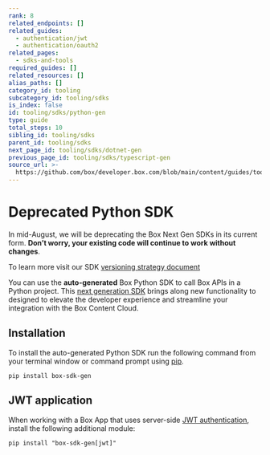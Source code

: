 ```yaml
---
rank: 8
related_endpoints: []
related_guides:
  - authentication/jwt
  - authentication/oauth2
related_pages:
  - sdks-and-tools
required_guides: []
related_resources: []
alias_paths: []
category_id: tooling
subcategory_id: tooling/sdks
is_index: false
id: tooling/sdks/python-gen
type: guide
total_steps: 10
sibling_id: tooling/sdks
parent_id: tooling/sdks
next_page_id: tooling/sdks/dotnet-gen
previous_page_id: tooling/sdks/typescript-gen
source_url: >-
  https://github.com/box/developer.box.com/blob/main/content/guides/tooling/sdks/python-gen.md
---
```

# Deprecated Python SDK

<Message type='warning'>

In mid-August, we will be deprecating the Box Next Gen SDKs in its current form. **Don’t worry, your existing code will continue to work without changes**.

To learn more visit our SDK [versioning strategy document][versioning]

</Message>

You can use the **auto-generated** Box Python SDK to call Box APIs in a Python project.
This [next generation SDK][next-gen] brings along new functionality to designed to elevate the developer experience and streamline your integration with the Box Content Cloud.

## Installation

To install the auto-generated Python SDK run the following command from your terminal window or command prompt using [pip][pip].

```shell
pip install box-sdk-gen
```

## JWT application

When working with a Box App that uses server-side [JWT authentication][jwt], install the following additional module:

```shell
pip install "box-sdk-gen[jwt]"
```

[pip]: https://pypi.org/project/pip/
[jwt]: g://authentication/jwt
[next-gen]: g://tooling/sdks#next-generation-sdks
[py-gen]: https://github.com/box/box-python-sdk-gen
[versioning]: g://tooling/sdks/sdk-versioning